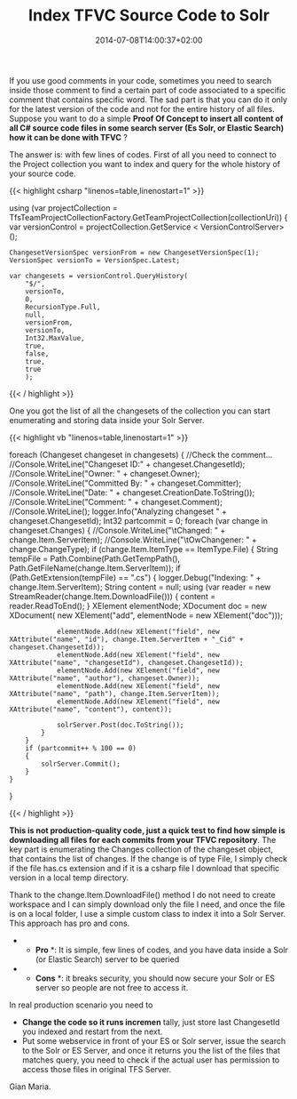 ﻿---
title: "Index TFVC Source Code to Solr"
description: ""
date: 2014-07-08T14:00:37+02:00
draft: false
tags: [TfsAPI]
categories: [Tfs]
---
If you use good comments in your code, sometimes you need to search inside those comment to find a certain part of code associated to a specific comment that contains specific word. The sad part is that you can do it only for the latest version of the code and not for the entire history of all files. Suppose you want to do a simple  **Proof Of Concept to insert all content of all C# source code files in some search server (Es Solr, or Elastic Search) how it can be done with TFVC** ?

The answer is: with few lines of codes. First of all you need to connect to the Project collection you want to index and query for the whole history of your source code.

{{< highlight csharp "linenos=table,linenostart=1" >}}


using (var projectCollection = TfsTeamProjectCollectionFactory.GetTeamProjectCollection(collectionUri))
{
    var versionControl = projectCollection.GetService < VersionControlServer>();

    ChangesetVersionSpec versionFrom = new ChangesetVersionSpec(1);
    VersionSpec versionTo = VersionSpec.Latest;

    var changesets = versionControl.QueryHistory(
        "$/",
        versionTo,
        0,
        RecursionType.Full,
        null,
        versionFrom,
        versionTo,
        Int32.MaxValue,
        true,
        false,
        true,
        true
        );

{{< / highlight >}}

One you got the list of all the changesets of the collection you can start enumerating and storing data inside your Solr Server.

{{< highlight vb "linenos=table,linenostart=1" >}}


foreach (Changeset changeset in changesets)
{
    //Check the comment... 
    //Console.WriteLine("Changeset ID:" + changeset.ChangesetId);
    //Console.WriteLine("Owner: " + changeset.Owner);
    //Console.WriteLine("Committed By: " + changeset.Committer);
    //Console.WriteLine("Date: " + changeset.CreationDate.ToString());
    //Console.WriteLine("Comment: " + changeset.Comment);
    //Console.WriteLine();
    logger.Info("Analyzing changeset " + changeset.ChangesetId);
    Int32 partcommit = 0;
    foreach (var change in changeset.Changes)
    {
        //Console.WriteLine("\tChanged: " + change.Item.ServerItem);
        //Console.WriteLine("\tOwChangener: " + change.ChangeType);
        if (change.Item.ItemType == ItemType.File) 
        {
            String tempFile = Path.Combine(Path.GetTempPath(), Path.GetFileName(change.Item.ServerItem));
            if (Path.GetExtension(tempFile) == ".cs") 
            {
                logger.Debug("Indexing: " + change.Item.ServerItem);
                String content = null;
                using (var reader = new StreamReader(change.Item.DownloadFile()))
                {
                    content = reader.ReadToEnd();
                }
                XElement elementNode;
                XDocument doc = new XDocument(
                    new XElement("add", elementNode = new XElement("doc")));

                elementNode.Add(new XElement("field", new XAttribute("name", "id"), change.Item.ServerItem + "_Cid" + changeset.ChangesetId));
                elementNode.Add(new XElement("field", new XAttribute("name", "changesetId"), changeset.ChangesetId));
                elementNode.Add(new XElement("field", new XAttribute("name", "author"), changeset.Owner));
                elementNode.Add(new XElement("field", new XAttribute("name", "path"), change.Item.ServerItem));
                elementNode.Add(new XElement("field", new XAttribute("name", "content"), content));

                solrServer.Post(doc.ToString());
            }
        }
        if (partcommit++ % 100 == 0) 
        {
            solrServer.Commit();
        }
    }
}

{{< / highlight >}}

 **This is not production-quality code, just a quick test to find how simple is downloading all files for each commits from your TFVC repository**. The key part is enumerating the Changes collection of the changeset object, that contains the list of changes. If the change is of type File, I simply check if the file has.cs extension and if it is a csharp file I download that specific version in a local temp directory.

Thank to the change.Item.DownloadFile() method I do not need to create workspace and I can simply download only the file I need, and once the file is on a local folder, I use a simple custom class to index it into a Solr Server. This approach has pro and cons.

- * **Pro** *: It is simple, few lines of codes, and you have data inside a Solr (or Elastic Search) server to be queried
- * **Cons** *: it breaks security, you should now secure your Solr or ES server so people are not free to access it.

In real production scenario you need to

-  **Change the code so it runs incremen** tally, just store last ChangesetId you indexed and restart from the next.
- Put some webservice in front of your ES or Solr server, issue the search to the Solr or ES Server, and once it returns you the list of the files that matches query, you need to check if the actual user has permission to access those files in original TFS Server.

Gian Maria.
